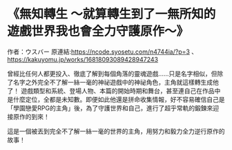 # 《無知轉生 ～就算轉生到了一無所知的遊戲世界我也會全力守護原作～》

作者：ウスバー
原連結:https://ncode.syosetu.com/n4744ia/?p=3 、 https://kakuyomu.jp/works/16818093089428947243

曾經比任何人都更投入、徹底了解到每個角落的靈魂遊戲......只是名字相似，但除了名字之外完全不了解一絲一毫的神祕遊戲中的神祕角色，主角就這樣轉生成他了！
遊戲類型和系統、登場人物、本篇的開始時期和舞台，甚至連自己在作品中是什麼定位，全都是未知數。即便如此他還是拼命收集情報，好不容易確信自己是「學園戀愛RPG的主角」後，為了守護世界和自己，進行了超乎常軌的鍛鍊來迎接原作的到來！

這是一個被丟到完全不了解一絲一毫的世界的主角，用努力和毅力全力逆行原作的故事！
